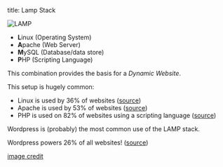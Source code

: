 title: Lamp Stack

<!-- disucss complexities of a LAMP setup -->

![LAMP]({filename}images/LAMP_tw.png)

- **L**inux (Operating System)
- **A**pache (Web Server)
- **M**ySQL (Database/data store)
- **P**HP (Scripting Language)

This combination provides the basis for a *Dynamic Website*.

This setup is hugely common:

- Linux is used by 36% of websites ([source](http://w3techs.com/technologies/details/os-linux/all/all))
- Apache is used by 53% of websites ([source](http://w3techs.com/technologies/overview/web_server/all))
- PHP is used on 82% of websites using a scripting language ([source](http://w3techs.com/technologies/overview/programming_language/all))

Wordpress is (probably) the most common use of the LAMP stack.

Wordpress powers 26% of all websites! ([source](http://w3techs.com/technologies/overview/content_management/all))

[image credit](https://www.digitalocean.com/community/tutorials/how-to-install-linux-apache-mysql-php-lamp-stack-on-ubuntu-16-04)
